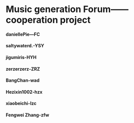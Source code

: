 # Music generation Forum——cooperation project

#### daniellePie—FC
#### saltywaterd.-YSY
#### jigumiris-HYH
#### zerzerzerz-ZRZ
#### BangChan-wad
#### Hezixin1002-hzx
#### xiaobeichi-lzc
#### Fengwei Zhang-zfw
